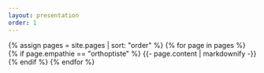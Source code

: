 ```yaml
---
layout: presentation
order: 1
---
```


{% assign pages = site.pages | sort: "order" %}
{% for page in pages %}
 {% if page.empathie == "orthoptiste" %}
    {{- page.content | markdownify -}}
  {% endif %}
{% endfor %}

